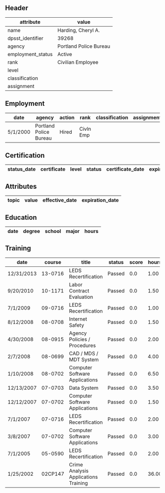 ## Header
| attribute | value |
| --------- | ----- |
| name | Harding, Cheryl A. |
| dpsst_identifier | 39268 |
| agency | Portland Police Bureau |
| employment_status | Active |
| rank | Civilian Employee |
| level |  |
| classification |  |
| assignment |  |
## Employment
| date | agency | action | rank | classification | assignment |
| ---- | ------ | ------ | ---- | -------------- | ---------- |
| 5/1/2000 | Portland Police Bureau | Hired | Civln Emp |  |  |
## Certification
| status_date | certificate | level | status | certificate_date | expiration_date | probation_date |
| ----------- | ----------- | ----- | ------ | ---------------- | --------------- | -------------- |
## Attributes
| topic | value | effective_date | expiration_date |
| ----- | ----- | -------------- | --------------- |
## Education
| date | degree | school | major | hours |
| ---- | ------ | ------ | ----- | ----- |
## Training
| date | course | title | status | score | hours |
| ---- | ------ | ----- | ------ | ----- | ----- |
| 12/31/2013 | 13-0716 | LEDS Recertification | Passed | 0.0 | 1.00 |
| 9/20/2010 | 10-1171 | Labor Contract Evaluation | Passed | 0.0 | 1.50 |
| 7/1/2009 | 09-0716 | LEDS Recertification | Passed | 0.0 | 1.00 |
| 8/12/2008 | 08-0708 | Internet Safety | Passed | 0.0 | 1.50 |
| 4/30/2008 | 08-0915 | Agency Policies / Procedures | Passed | 0.0 | 2.00 |
| 2/7/2008 | 08-0699 | CAD / MDS / MDT System | Passed | 0.0 | 4.00 |
| 1/10/2008 | 08-0702 | Computer Software Applications | Passed | 0.0 | 6.50 |
| 12/13/2007 | 07-0703 | Data System | Passed | 0.0 | 3.50 |
| 12/12/2007 | 07-0702 | Computer Software Applications | Passed | 0.0 | 1.50 |
| 7/1/2007 | 07-0716 | LEDS Recertification | Passed | 0.0 | 2.00 |
| 3/8/2007 | 07-0702 | Computer Software Applications | Passed | 0.0 | 3.00 |
| 7/1/2005 | 05-0590 | LEDS Recertification | Passed | 0.0 | 2.00 |
| 1/25/2002 | 02CP147 | Crime Analysis Applications Training | Passed | 0.0 | 36.00 |
